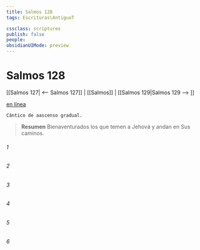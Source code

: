 ```yaml
---
title: Salmos 128
tags: Escrituras\AntiguoT

cssclass: scriptures
publish: false
people:
obsidianUIMode: preview
---
```


# Salmos 128
[[Salmos 127| <-- Salmos 127]] | [[Salmos]] | [[Salmos 129|Salmos 129 --> ]]

[en línea](https://churchofjesuschrist.org/study/scriptures/ot/ps/128?lang=spa)

```
Cántico de aascenso gradual.
```

> __Resumen__
Bienaventurados los que temen a Jehová y andan en Sus caminos.

###### 1 


###### 2 


###### 3 


###### 4 


###### 5 


###### 6 


